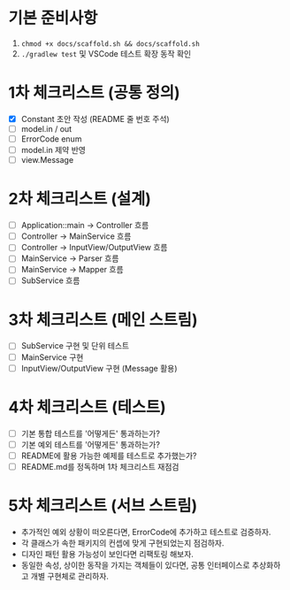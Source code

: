 # 기본 준비사항

1. `chmod +x docs/scaffold.sh && docs/scaffold.sh`
2. `./gradlew test` 및 VSCode 테스트 확장 동작 확인

# 1차 체크리스트 (공통 정의)

- [x] Constant 초안 작성 (README 줄 번호 주석)
- [ ] model.in / out
- [ ] ErrorCode enum
- [ ] model.in 제약 반영
- [ ] view.Message

# 2차 체크리스트 (설계)

- [ ] Application::main -> Controller 흐름
- [ ] Controller -> MainService 흐름
- [ ] Controller -> InputView/OutputView 흐름
- [ ] MainService -> Parser 흐름
- [ ] MainService -> Mapper 흐름
- [ ] SubService 흐름

# 3차 체크리스트 (메인 스트림)

- [ ] SubService 구현 및 단위 테스트
- [ ] MainService 구현
- [ ] InputView/OutputView 구현 (Message 활용)

# 4차 체크리스트 (테스트)

- [ ] 기본 통합 테스트를 '어떻게든' 통과하는가?
- [ ] 기본 예외 테스트를 '어떻게든' 통과하는가?
- [ ] README에 활용 가능한 예제를 테스트로 추가했는가?
- [ ] README.md를 정독하며 1차 체크리스트 재점검

# 5차 체크리스트 (서브 스트림)

- 추가적인 예외 상황이 떠오른다면, ErrorCode에 추가하고 테스트로 검증하자.
- 각 클래스가 속한 패키지의 컨셉에 맞게 구현되었는지 점검하자.
- 디자인 패턴 활용 가능성이 보인다면 리팩토링 해보자.
- 동일한 속성, 상이한 동작을 가지는 객체들이 있다면, 공통 인터페이스로 추상화하고 개별 구현체로 관리하자.
